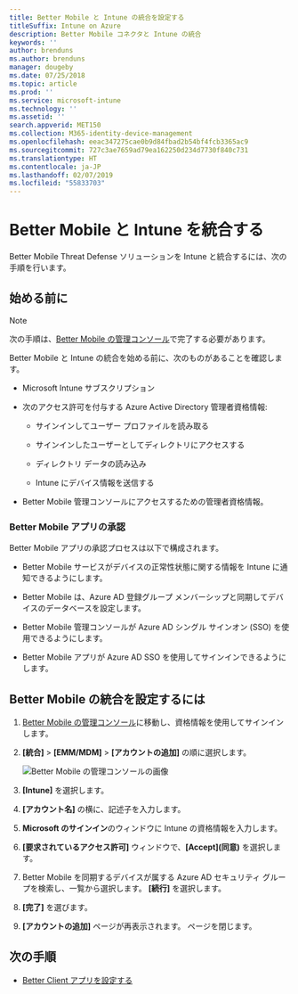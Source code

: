 ```yaml
---
title: Better Mobile と Intune の統合を設定する
titleSuffix: Intune on Azure
description: Better Mobile コネクタと Intune の統合
keywords: ''
author: brenduns
ms.author: brenduns
manager: dougeby
ms.date: 07/25/2018
ms.topic: article
ms.prod: ''
ms.service: microsoft-intune
ms.technology: ''
ms.assetid: ''
search.appverid: MET150
ms.collection: M365-identity-device-management
ms.openlocfilehash: eeac347275cae0b9d84fbad2b54bf4fcb3365ac9
ms.sourcegitcommit: 727c3ae7659ad79ea162250d234d7730f840c731
ms.translationtype: HT
ms.contentlocale: ja-JP
ms.lasthandoff: 02/07/2019
ms.locfileid: "55833703"
---
```

# <a name="integrate-better-mobile-with-intune"></a>Better Mobile と Intune を統合する

Better Mobile Threat Defense ソリューションを Intune と統合するには、次の手順を行います。

## <a name="before-you-begin"></a>始める前に

> [!NOTE]
> 次の手順は、[Better Mobile の管理コンソール](https://aad.bmobi.net)で完了する必要があります。

Better Mobile と Intune の統合を始める前に、次のものがあることを確認します。

-   Microsoft Intune サブスクリプション

-   次のアクセス許可を付与する Azure Active Directory 管理者資格情報:

    -   サインインしてユーザー プロファイルを読み取る

    -   サインインしたユーザーとしてディレクトリにアクセスする

    -   ディレクトリ データの読み込み

    -   Intune にデバイス情報を送信する

-   Better Mobile 管理コンソールにアクセスするための管理者資格情報。

### <a name="better-mobile-app-authorization"></a>Better Mobile アプリの承認

Better Mobile アプリの承認プロセスは以下で構成されます。

-   Better Mobile サービスがデバイスの正常性状態に関する情報を Intune に通知できるようにします。

-   Better Mobile は、Azure AD 登録グループ メンバーシップと同期してデバイスのデータベースを設定します。

-   Better Mobile 管理コンソールが Azure AD シングル サインオン (SSO) を使用できるようにします。

-   Better Mobile アプリが Azure AD SSO を使用してサインインできるようにします。

## <a name="to-set-up-better-mobile-integration"></a>Better Mobile の統合を設定するには

1. [Better Mobile の管理コンソール](https://aad.bmobi.net)に移動し、資格情報を使用してサインインします。
2. **[統合]** > **[EMM/MDM]** > **[アカウントの追加]** の順に選択します。

     ![Better Mobile の管理コンソールの画像](media/better_mobile_console.png)
 
3. **[Intune]** を選択します。
4. **[アカウント名]** の横に、記述子を入力します。 
5. **Microsoft のサインイン**のウィンドウに Intune の資格情報を入力します。
6. **[要求されているアクセス許可]** ウィンドウで、**[Accept]\(同意\)** を選択します。
7. Better Mobile を同期するデバイスが属する Azure AD セキュリティ グループを検索し、一覧から選択します。 **[続行]** を選択します。
8. **[完了]** を選びます。
9. **[アカウントの追加]** ページが再表示されます。 ページを閉じます。 

## <a name="next-steps"></a>次の手順

-   [Better Client アプリを設定する](mtd-apps-ios-app-configuration-policy-add-assign.md)
